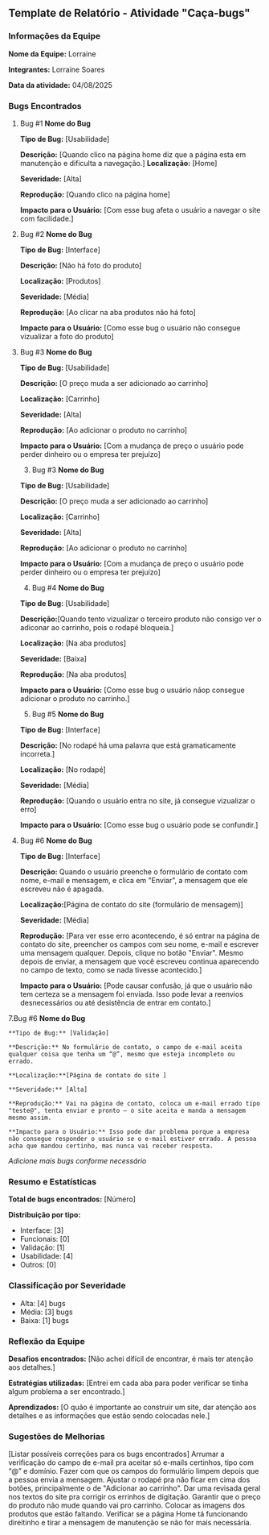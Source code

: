## Template de Relatório - Atividade "Caça-bugs"

### Informações da Equipe

**Nome da Equipe:** Lorraine 

**Integrantes:** Lorraine Soares

**Data da atividade:** 04/08/2025

### Bugs Encontrados

1. Bug #1 **Nome do Bug**
    
    **Tipo de Bug:** [Usabilidade]

    **Descrição:** [Quando clico na página home diz que a página esta em manutenção e dificulta a navegação.]
    **Localização:** [Home]
    
    **Severidade:** [Alta]
    
    **Reprodução:** [Quando clico na página home]
    
    **Impacto para o Usuário:** [Com esse bug afeta o usuário a navegar o site com facilidade.]
2. Bug #2 **Nome do Bug**

    **Tipo de Bug:** [Interface]
    
    **Descrição:** [Não há foto do produto]
    
    **Localização:** [Produtos]
    
    **Severidade:** [Média]
    
    **Reprodução:** [Ao clicar na aba produtos não há foto]
    
    **Impacto para o Usuário:** [Como esse bug o usuário não consegue vizualizar a foto do produto]

3. Bug #3 **Nome do Bug**

    **Tipo de Bug:** [Usabilidade]
    
    **Descrição:** [O preço muda a ser adicionado ao carrinho]
    
    **Localização:** [Carrinho]
    
    **Severidade:** [Alta]
    
    **Reprodução:** [Ao adicionar o produto no carrinho]
    
    **Impacto para o Usuário:** [Com a mudança de preço o usuário pode perder dinheiro ou o empresa ter prejuízo]
    
    3. Bug #3 **Nome do Bug**

    **Tipo de Bug:** [Usabilidade]
    
    **Descrição:** [O preço muda a ser adicionado ao carrinho]
    
    **Localização:** [Carrinho]
    
    **Severidade:** [Alta]
    
    **Reprodução:** [Ao adicionar o produto no carrinho]
    
    **Impacto para o Usuário:** [Com a mudança de preço o usuário pode perder dinheiro ou o empresa ter prejuízo]

    4. Bug #4 **Nome do Bug**
 
    **Tipo de Bug:** [Usabilidade]
   
    **Descrição:**[Quando tento vizualizar o terceiro produto não consigo ver o adiconar ao carrinho, pois o rodapé bloqueia.]
   
    **Localização:** [Na aba produtos]
   
    **Severidade:** [Baixa]
   
    **Reprodução:** [Na aba produtos]
   
    **Impacto para o Usuário:** [Como esse bug o usuário nãop consegue adicionar o produto no carrinho.]
 
 
 
    5. Bug #5 **Nome do Bug**
 
    **Tipo de Bug:** [Interface]
   
    **Descrição:** [No rodapé há uma palavra que está gramaticamente incorreta.]
   
    **Localização:** [No rodapé]
   
    **Severidade:** [Média]
   
    **Reprodução:** [Quando o usuário entra no site, já consegue vizualizar o erro]
   
    **Impacto para o Usuário:** [Como esse bug o usuário pode se confundir.]

6. Bug #6 **Nome do Bug**
 
    **Tipo de Bug:** [Interface]
   
    **Descrição:** Quando o usuário preenche o formulário de contato com nome, e-mail e mensagem, e clica em "Enviar", a mensagem que ele escreveu não é apagada.
   
    **Localização:**[Página de contato do site (formulário de mensagem)]
   
    **Severidade:** [Média]
   
    **Reprodução:** [Para ver esse erro acontecendo, é só entrar na página de contato do site, preencher os campos com seu nome, e-mail e escrever uma mensagem qualquer. Depois, clique no botão "Enviar". Mesmo depois de enviar, a mensagem que você escreveu continua aparecendo no campo de texto, como se nada tivesse acontecido.]
   
    **Impacto para o Usuário:** [Pode causar confusão, já que o usuário não tem certeza se a mensagem foi enviada. Isso pode levar a reenvios desnecessários ou até desistência de entrar em contato.]
    

  7.Bug #6 **Nome do Bug**
 
    **Tipo de Bug:** [Validação]
   
    **Descrição:** No formulário de contato, o campo de e-mail aceita qualquer coisa que tenha um “@”, mesmo que esteja incompleto ou errado.
   
    **Localização:**[Página de contato do site ]
   
    **Severidade:** [Alta]
   
    **Reprodução:** Vai na página de contato, coloca um e-mail errado tipo "teste@", tenta enviar e pronto — o site aceita e manda a mensagem mesmo assim.
   
    **Impacto para o Usuário:** Isso pode dar problema porque a empresa não consegue responder o usuário se o e-mail estiver errado. A pessoa acha que mandou certinho, mas nunca vai receber resposta.
 
 


*Adicione mais bugs conforme necessário*

### Resumo e Estatísticas

**Total de bugs encontrados:** [Número]

**Distribuição por tipo:**

- Interface: [3]
- Funcionais: [0]
- Validação: [1]
- Usabilidade: [4]
- Outros: [0]

### Classificação por Severidade

- Alta: [4] bugs
- Média: [3] bugs
- Baixa: [1] bugs

### Reflexão da Equipe

**Desafios encontrados:** [Não achei difícil de encontrar, é mais ter atenção aos detalhes.]

**Estratégias utilizadas:** [Entrei em cada aba para poder verificar se tinha algum problema a ser encontrado.]

**Aprendizados:** [O quão é importante ao construir um site, dar atenção aos detalhes e as informações que estão sendo colocadas nele.]

### Sugestões de Melhorias

[Listar possíveis correções para os bugs encontrados]
Arrumar a verificação do campo de e-mail pra aceitar só e-mails certinhos, tipo com “@” e domínio.
Fazer com que os campos do formulário limpem depois que a pessoa envia a mensagem.
Ajustar o rodapé pra não ficar em cima dos botões, principalmente o de "Adicionar ao carrinho".
Dar uma revisada geral nos textos do site pra corrigir os errinhos de digitação.
Garantir que o preço do produto não mude quando vai pro carrinho.
Colocar as imagens dos produtos que estão faltando.
Verificar se a página Home tá funcionando direitinho e tirar a mensagem de manutenção se não for mais necessária.
